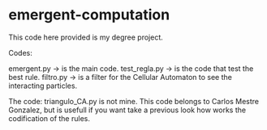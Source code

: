 # emergent-computation

This code here provided is my degree project.

Codes:

emergent.py -> is the main code.
test_regla.py -> is the code that test the best rule.
filtro.py -> is a filter for the Cellular Automaton to see the interacting particles.

The code: triangulo_CA.py is not mine. This code belongs to Carlos Mestre Gonzalez, but is usefull
if you want take a previous look how works the codification of the rules. 
